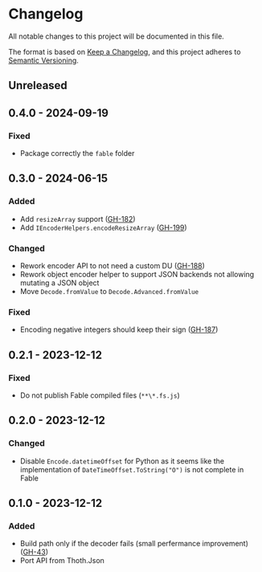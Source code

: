 # Changelog

All notable changes to this project will be documented in this file.

The format is based on [Keep a Changelog](https://keepachangelog.com/en/1.0.0/),
and this project adheres to [Semantic Versioning](https://semver.org/spec/v2.0.0.html).

## Unreleased

## 0.4.0 - 2024-09-19

### Fixed

* Package correctly the `fable` folder

## 0.3.0 - 2024-06-15

### Added

* Add `resizeArray` support ([GH-182](https://github.com/thoth-org/Thoth.Json/issues/182))
* Add `IEncoderHelpers.encodeResizeArray` ([GH-199](https://github.com/thoth-org/Thoth.Json/issues/199))

### Changed

* Rework encoder API to not need a custom DU ([GH-188](https://github.com/thoth-org/Thoth.Json/pull/188/))
* Rework object encoder helper to support JSON backends not allowing mutating a JSON object
* Move `Decode.fromValue` to `Decode.Advanced.fromValue`

### Fixed

* Encoding negative integers should keep their sign ([GH-187](https://github.com/thoth-org/Thoth.Json/issues/187))

## 0.2.1 - 2023-12-12

### Fixed

* Do not publish Fable compiled files (`**\*.fs.js`)

## 0.2.0 - 2023-12-12

### Changed

* Disable `Encode.datetimeOffset` for Python as it seems like the implementation of `DateTimeOffset.ToString("O")` is not complete in Fable

## 0.1.0 - 2023-12-12

### Added

* Build path only if the decoder fails (small perfermance improvement) ([GH-43](https://github.com/thoth-org/Thoth.Json/issues/43))
* Port API from Thoth.Json
